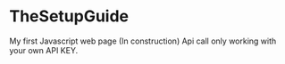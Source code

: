# TheSetupGuide
 My first Javascript web page (In construction)
 Api call only working with your own API KEY. 
